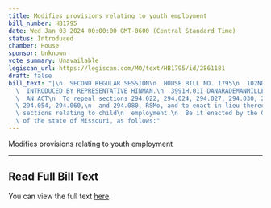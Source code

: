 ```yaml
---
title: Modifies provisions relating to youth employment
bill_number: HB1795
date: Wed Jan 03 2024 00:00:00 GMT-0600 (Central Standard Time)
status: Introduced
chamber: House
sponsor: Unknown
vote_summary: Unavailable
legiscan_url: https://legiscan.com/MO/text/HB1795/id/2861181
draft: false
bill_text: "|\n  SECOND REGULAR SESSION\n  HOUSE BILL NO. 1795\n  102ND GENERAL ASSEMBLY\n\
  \  INTRODUCED BY REPRESENTATIVE HINMAN.\n  3991H.01I DANARADEMANMILLER,ChiefClerk\n\
  \  AN ACT\n  To repeal sections 294.022, 294.024, 294.027, 294.030, 294.045, 294.051,\
  \ 294.054, 294.060,\n  and 294.080, RSMo, and to enact in lieu thereof three new\
  \ sections relating to child\n  employment.\n  Be it enacted by the General Assembly\
  \ of the state of Missouri, as follows:"
---
```

Modifies provisions relating to youth employment

---

## Read Full Bill Text

You can view the full text [here](https://legiscan.com/MO/text/HB1795/id/2861181).
